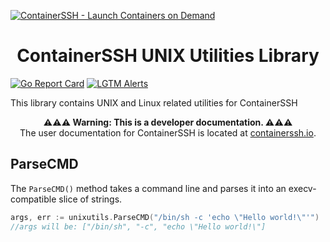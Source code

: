 [![ContainerSSH - Launch Containers on Demand](https://containerssh.github.io/images/logo-for-embedding.svg)](https://containerssh.github.io/)

<!--suppress HtmlDeprecatedAttribute -->
<h1 align="center">ContainerSSH UNIX Utilities Library</h1>

[![Go Report Card](https://goreportcard.com/badge/github.com/containerssh/unixutils?style=for-the-badge)](https://goreportcard.com/report/github.com/containerssh/unixutils)
[![LGTM Alerts](https://img.shields.io/lgtm/alerts/github/ContainerSSH/unixutils?style=for-the-badge)](https://lgtm.com/projects/g/ContainerSSH/unixutils/)

This library contains UNIX and Linux related utilities for ContainerSSH

<p align="center"><strong>⚠⚠⚠ Warning: This is a developer documentation. ⚠⚠⚠</strong><br />The user documentation for ContainerSSH is located at <a href="https://containerssh.io">containerssh.io</a>.</p>

## ParseCMD

The `ParseCMD()` method takes a command line and parses it into an execv-compatible slice of strings.

```go
args, err := unixutils.ParseCMD("/bin/sh -c 'echo \"Hello world!\"'")
//args will be: ["/bin/sh", "-c", "echo \"Hello world!\"]
```
